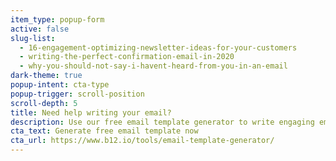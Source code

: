```yaml
---
item_type: popup-form
active: false
slug-list:
  - 16-engagement-optimizing-newsletter-ideas-for-your-customers
  - writing-the-perfect-confirmation-email-in-2020
  - why-you-should-not-say-i-havent-heard-from-you-in-an-email
dark-theme: true
popup-intent: cta-type
popup-trigger: scroll-position
scroll-depth: 5
title: Need help writing your email?
description: Use our free email template generator to write engaging emails for your customers.
cta_text: Generate free email template now
cta_url: https://www.b12.io/tools/email-template-generator/
---
```

